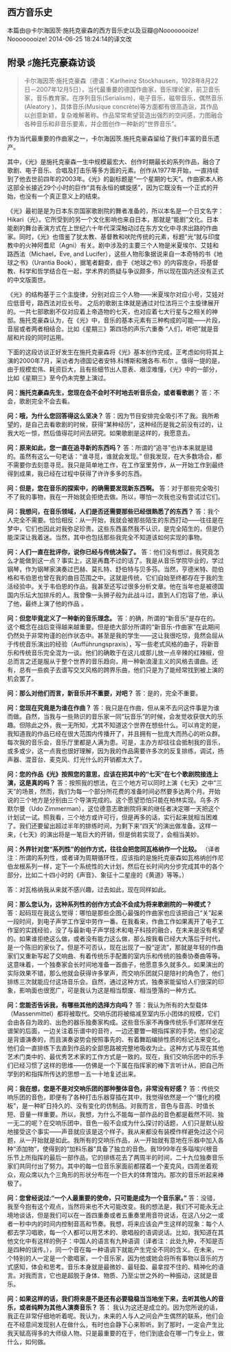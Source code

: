 ## 西方音乐史

本篇由@卡尔海因茨·施托克豪森的西方音乐史以及豆瓣@Noooooooize! Noooooooize! 2014-06-25 18:24:14的译文改

## 附录 ♯施托克豪森访谈

> 卡尔海因茨·施托克豪森（德语：Karlheinz Stockhausen，1928年8月22日－2007年12月5日），当代最重要的德国作曲家，音乐理论家，前卫音乐家，音乐教育家。在序列音乐(Serialism)，电子音乐，磁带音乐，偶然音乐(Aleatory )，具体音乐(Musique concrète)等方面都有很高造诣，其作品以创意新颖，复杂难解著称。作品常常希望营造出强烈的空间感，力图融合各种音乐和非音乐要素，并企图创作一种新的“世界音乐”。

 作为当代最重要的作曲家之一，卡尔海因茨.施托克豪森留给了我们丰富的音乐遗产。

其中，《光》是施托克豪森一生中规模最宏大、创作时期最长的系列作品，融合了歌剧、电子音乐、合唱及打击乐等多方面的元素。创作从1977年开始，一直持续到了他去世前四年的2003年。《光》的副标题是“一个星期的七天”。作曲家本人称这部全长接近29个小时的巨作“具有永恒的螺旋感”，因为它既没有一个正式的开始，也没有一个真正意义上的结束。

 《光》最初是是为日本东京国家歌剧院的舞者准备的，所以本名是一个日文名字：Hikari（光）。它所受到的另一个文化影响也来自日本，那就是“能剧”文化。日本能剧的舞台表演方式在上世纪六十年代深深触动过在东方文化中寻求出路的作曲家。同时，《光》也借鉴了犹太教、基督教和吠陀传统的元素，标题”光“就与印度教中的火神阿耆尼（Agni）有关。剧中涉及的主要三个人物是米夏埃尔、艾娃和路西法（Michael，Eve, and Lucifer），这些人物形象据说来自一本奇特的书《地球之书》（Urantia Book），据笔者翻查，由于《地球之书》的内容庞杂，将基督教、科学和哲学结合在一起，学术界的质疑与争议颇多，所以现在国内还没有正式的中文版面世。

 《光》的结构基于三个主旋律，分别对应三个人物——米夏埃尔对应小号，艾娃对应低音号，路西法对应长号。 之后的歌剧主体就是通过对位法将三个主旋律展开的。一共七部歌剧不仅对应着上帝造物的七天，也对应着七大行星与之相关的神邸。施托克豪森认为，在《光》中，音乐的基本元素有三种构成的可能——片段，音层或者两者相结合。比如《星期三》第四场的声乐六重奏 “人们，听吧”就是音层和片段的同时运用。

   下面的这段访谈正好发生在施托克豪森将《光》基本创作完成，正考虑如何将其上演的2000年7月，采访者为德国记者安特.科博斯和雅各布.布尔 。值得一提的是，由于规模宏伟、耗资巨大，且有些细节出人意表、艰涩难懂，《光》中的一部分，比如《星期三》至今仍未完整上演过。

**问：施托克豪森先生，您现在会不会时不时地去听音乐会，或者看歌剧？**
答：不会，歌剧完全不会去看。

**问：哦，为什么您回答得这么坚决？**
答：因为节目安排完全吸引不了我。我所希望的，是自己去看歌剧的时候，获得“某种经历”，这种经历是我之前没有过的，让我大吃一惊，然后值得花时间去研究。如果歌剧是这样的，我愿意去。

**问：原来如此，您一直在追寻新的东西吗？**
答：所谓的“追寻”也许本来就是错的。虽然有这么一句老话：“谁寻觅，谁就会发现。” 但我发现，在大多数场合，都不需要你去刻意寻觅。我只是简单地工作，在工作室里劳作，从一开始工作到最终得到成果，我已经在过程中获得了许许多多的东西。

**问：但是，您在音乐的探索中，的确需要发现新东西啊。**
答：对于那些完全吸引不了我的事物，我在一开始就会拒绝去做。所以，哪怕一次我也没有尝试过它们。

**问：我想问，在音乐领域，人们是否还需要那些已经很熟悉了的东西？**
答：我个人完全不需要。恰恰相反：从一开始，我就会被那些陌生的东西打动——往往是在梦中，它们也因此对我弥足珍贵。这些东西虽然我不认识，是完全陌生的，但是仍能深深让我着迷。当然，其中也包括那些我完全不知道该如何实现的事物。

**问：人们一直在批评你，说你已经与传统决裂了。**
答：他们没有想过，我究竟怎么才能做到这一点？事实上，这是再蠢不过的话了。我是从音乐学院毕业的，学过钢琴，作为钢琴家演奏过巴赫、莫扎特、舒伯特与贝多芬。当然，亨德米特、勋伯格和韦伯恩也曾在我的曲目范围之中。这就是传统，它们自始至终都存在于我的生活经验中。关于韦伯恩的作品，我甚至还写过很多分析文章。他在当年也是被德国国内乐坛大加排斥的人。我曾像一头狮子般为此战斗过，直到人们包容了他，承认了他，最终上演了他的作品 。

**问：但您毕竟定义了一种新的音乐理念。**
答：的确，所谓的“新音乐”是存在的。这个概念在战后变得越来越重要。但是绝大部分所谓的“新音乐-作曲家”在此期间仍然处于非常拘谨的创作状态中。甚至是我的学生——这让我很吃惊，竟然会屈从于传统音乐演出的经验（Aufführungspraxis），写一些老式风格的曲子，将新音乐和传统音乐完全混为一谈。他们的确敢于在这儿或那儿放一点辛辣的红辣椒，但总而言之还是服从于整个世界的音乐趋向，用一种新浪漫主义的风格去谱曲。还有，总有一些疯子去谱写交叉风格的跨界乐曲，他们只是为了能经常找到被上演的机会罢了。

**问：那么对他们而言，新音乐并不重要，对吧？**
答：是的，完全不重要。

**问：您现在究竟是为谁在作曲？**
答：我只是在作曲，但从来不去问这件事是为谁而做。自然，当我与一些熟识的音乐家一同“玩音乐”的时候，会发觉收获很大的乐趣。但除此之外，我一无所知，尤其不知道这个世界在想些什么。可以肯定的是，我知道我的作品已经在很大范围内传播开了，并且拥有一批庞大而热心的听众群。每次我的音乐会，音乐厅里都是人满为患。可是，主办方却往往会抵制我的音乐，或多或少，这一点我也很好理解，因为我的作品需要许多次的反复排练，调试，扬声器、混音台、麦克风、灯光什么的开销都太大了。



**问：您的作品《光》按照您的意思，应该在把其中的“七天”在七个歌剧院接连上演，这是真的吗？**
答：按照我的想法，在三个地方可以同时上演《七天》之中“三天”的场景，然而，我们为每一个部分所花费的准备时间必然要多达两个月。开始说的三个地方是分别由三个导演完成的。这个愿望恐怕只能在柏林实现。乌多.齐默尔曼（Udo Zimmerman），这位德意志歌剧院将来的继任者决定哪一天把这个计划试一试。照我看，三个地方或许可行，但是再多的话，实行起来就相当困难了。我们还要留出超过半年的排练时间，为剩下来“四天”的演出做准备。这样一来，《七天》的演出将是一笔巨大的开销，但是倘若实现了，会相当美妙。

**问：外界针对您“系列性”的创作方式，往往会把您同瓦格纳作一个比较。**
（译者注：所谓的系列性，或者译为周期循环性，应该指的是施托克豪森如瓦格纳创作尼伯龙根系列一样，定下一个系统性的大计划，然后在长时间内分步完成其中的各个部分，比如二十四小时的《声音》、象征十二星座的《黄道》等等。）

答：对瓦格纳我从来就不感兴趣，过去如此，现在同样如此。

**问：那么您认为，这种系列性的创作方式会不会成为将来歌剧院的一种模式？**
答：起码现在我这么觉得：哪怕是那些企图心最强的作曲家也应该把自己“关”起来一段时间，到电子声学工作室中劳作一番。在我看来，作曲工作如果离开了电子工作室的实践经验，没了与最新电子声学技术和电子科技的融合，在未来是没有希望的。如果谁拒绝这么做，或者没有能力这么做，那么按我看已经大大落后于时代，是一个陈旧的家伙了。但是不可否认，现在出现了一股“逆流”，那就是年轻的作曲家们又重新写起了交响曲、有着传统乐手配置的室内乐和传统的独奏协奏曲等等。这意味着，一个独奏家会长时间地准备一首曲子，他愿意多久就多久。如果演出的实际效果不错，那么他就会获得许多掌声，而交响乐团就只是陪衬的角色了，他们排练三次就能应付这场音乐会。自然，通过这种方式，独奏家能留给人们很深的印象，影响面也很宽广，可是我认为这是相当颓废、相当堕落的一种方式。

**问：您能否告诉我，有哪些其他的选择方向吗？**
答：我认为所有的大型载体（Massenmittel）都将被取代。交响乐团将被缩减至室内乐小团体的规模，它们会由各自为政的、出色的器乐独奏家构成。这些音乐家不再像传统乐手们那样坐在谱架的后面，一边关注着乐谱中的音符，一边还要瞥一眼指挥家的手势。他们必定是背谱演奏的，而且演奏姿势会按照事先的、有着舞蹈编排性质的标记法来变化。他们会一直排练下去直到作品的全部思路被完整地吸收为止。这种方式与现在其他艺术门类中的、最优秀艺术家的工作方式是一致的。现在，我们交响乐团中的乐手们已经习惯了这样的思维——仿佛是一个下属在指挥家的棒下言听计从，把自己所学到的和指挥所传达的思想一五一十地复述出来。

**问：我在想，您是不是对交响乐团的那种整体音色，非常没有好感？**
答：传统交响乐团的音色，即便有了各种打击乐器穿插在其中，我觉得依然是一个“僵化的模板”，是一种旷日持久的、没有变化的仿制品。对我而言，音色与音高、时值长短、音量一样重要。所以，我想，为什么不能每一部作品的音色都是截然不同、独一无二的呢？在交响乐团中，音色一般不会成为什么探讨的话题，人们只是默认般地接受这个事实——声音就应该是这个样子。我从来都没有装模作样避免过这个问题，从一开始就是如此。我所有的交响乐作品，从一开始就有意地在乐器中加入各种“添加物”，使得到的“加料乐器”具备了独立的音色。我1999年在多瑙埃兴根音乐节上所指挥的最后一部作品，它的排练花去了两周半的时间，二十九位独奏音乐家们共同付出了努力。其中的每一位音乐家面前都摆着一个麦克风，四周坐着观众，观众席以九个三角形的形状分布在一个巨大的体育馆内。那次的音乐听起来棒极了。

**问：您曾经说过:“一个人最重要的使命，只可能是成为一个音乐家。”**
答：没错，我至今抱有这个观点，当然将来也不大可能改变。我的想法是，我们不可能永无止境地谈话，但是我们可以在一首四重奏或者五重奏里用音符说话，在这八分之一或者一秒中内的时间内控制音高和节奏。我想，将来应该会产生这样的现象：每个人都去学习唱歌，每一个人都可以用艺术的、歌唱般的语调说话。比如，我知道在其他文化中有这样的例子：中国人的语言有九种语调（译者注：此处九种，不知是否是四种的误传。），同一个音在每一种语调下就能产生完全不同的含义。在未来，一个特别的人一定是一个歌唱家，一个音乐家，因为他或她会将所有事物以音乐的方式感知，体会和思考。音乐本身就是最微妙、最轻盈、最拿捏不住的、精神化的语言。对我而言，它也是超脱于身体、物质、乃至尘世之外的一种振动，这就是音乐。

**问：如果这样的话，我们将来是不是还有必要稳稳当当地坐下来，去听其他人的音乐，或者纯粹为其他人演奏音乐？**
答： 我认为这还是成立的。因为您所说的话，我正在非常仔细地听着呢。我认为，未来的人与人之间会产生偶然的联系，他们会在不经意间发现别人在做什么，有时也会静下心来聆听。到了那时，一定会产生比我天赋高得多的大师级人物。只是最重要的在于，他们到底会在哪一门专业上，做什么，如何做。